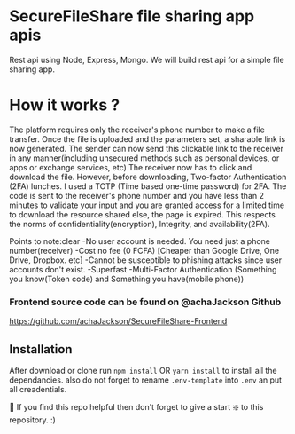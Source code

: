 # SecureFileShare file sharing app apis

Rest api using Node, Express, Mongo.
We will build rest api for a simple file sharing app. 

# How it works ? 
The platform requires only the receiver's phone number to make a file transfer. Once the file is uploaded and the parameters set, a sharable link is now generated. The sender can now send this clickable link to the receiver in any manner(including unsecured methods such as personal devices, or apps or exchange services, etc) The receiver now has to click and download the file. However, before downloading, Two-factor Authentication (2FA) lunches. I used a TOTP (Time based one-time password) for 2FA. The code is sent to the receiver's phone number and you have less than 2 minutes to validate your input and you are granted access for a limited time to download the resource shared else, the page is expired. This respects the norms of confidentiality(encryption), Integrity, and availability(2FA).

Points to note:clear
-No user account is needed. You need just a phone number(receiver)
-Cost no fee (0 FCFA) [Cheaper than Google Drive, One Drive, Dropbox. etc]
-Cannot be susceptible to phishing attacks since user accounts don't exist.
-Superfast
-Multi-Factor Authentication (Something you know(Token code) and Something you have(mobile phone))

### Frontend source code can be found on @achaJackson Github
https://github.com/achaJackson/SecureFileShare-Frontend


## Installation 
After download or clone run `npm install` OR `yarn install` to install all the dependancies.
also do not forget to rename `.env-template` into `.env` an put all creadentials.

🙏 If you find this repo helpful then don't forget to give a start ❇️ to this repository. :)
